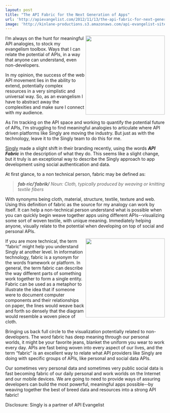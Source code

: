 ```yaml
---
layout: post
title: "The API Fabric for the Next Generation of Apps"
url: 'http://apievangelist.com/2012/11/13/the-api-fabric-for-next-generation-of-apps/'
image: 'http://kinlane-productions.s3.amazonaws.com/api-evangelist-site/blog/singly-logo_300.png'
---
```


[<img class="c1" src="https://s3.amazonaws.com/kinlane-productions/singly/singly-logo_300.png" alt="" width="250" align="right" />][1]

I’m always on the hunt for meaningful API analogies, to stock my evangelism toolbox. Ways that I can relate the potential of APIs, in a way that anyone can understand, even non-developers.

In my opinion, the success of the web API movement lies in the ability to extend, potentially complex resources in a very simplistic and universal way. So, as an evangelism I have to abstract away the complexities and make sure I connect with my audience.

As I’m tracking on the API space and working to quantify the potential future of APIs, I’m struggling to find meaningful analogies to articulate where API driven platforms like Singly are moving the industry. But just as with the technology, leave it to the Singly team to do this for me.

[Singly][2] made a slight shift in their branding recently, using the words _**API Fabric**_ in the description of what they do. This seems like a slight change, but it truly is an exceptional way to describe the Singly approach to app development using social authentication and data. 

At first glance, to a non technical person, fabric may be defined as:

> _**fab·ric/ˈfabrik/** Noun: Cloth, typically produced by weaving or knitting textile fibers_

With synonyms being cloth, material, structure, textile, texture and web. Using this definition of fabric as the source for my analogy can work by itself. It can help a non-technical person understand what is possible when you can quickly begin weave together apps using different APIs--visualizing some sort of woven textile, with unique meaning. Immediately helping anyone, visually relate to the potential when developing on top of social and personal APIs.

<img src="https://s3.amazonaws.com/kinlane-productions/singly/mayan-weaving.jpg" alt="" width="250" align="right" />

If you are more technical, the term “fabric” might help you understand Singly at another level. In information technology, fabric is a synonym for the words framework or platform. In general, the term fabric can describe the way different parts of something work together to form a single entity. Fabric can be used as a metaphor to illustrate the idea that if someone were to document computer components and their relationships on paper, the lines would weave back and forth so densely that the diagram would resemble a woven piece of cloth.

Bringing us back full circle to the visualization potentially related to non-developers. The word fabric has deep meaning through our personal worlds, it might be your favorite jeans, blanket the uniform you wear to work every day. APIs are fast being woven into every aspect of our lives, and the term “fabric” is an excellent way to relate what API providers like Singly are doing with specific groups of APIs, like personal and social data APIs.

Our sometimes very personal data and sometimes very public social data is fast becoming fabric of our daily personal and work worlds on the Internet and our mobile devices. We are going to need to provide ways of assuring developers can build the most powerful, meaningful apps possible--by weaving together the best of breed data and resources into a strong API fabric!

Disclosure: Singly is a partner of API Evangelist

   [1]: https://singly.com/
   [2]: https://singly.com/ (Singly)
